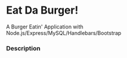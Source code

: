 # Eat Da Burger!
A Burger Eatin' Application with Node.js/Express/MySQL/Handlebars/Bootstrap
### Description
